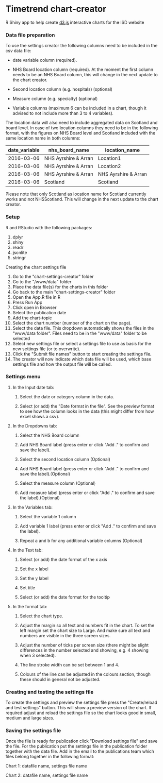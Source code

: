 
# Timetrend chart-creator
R Shiny app to help create [d3.js](https://d3js.org/) interactive charts for the ISD website

### Data file preparation
To use the settings creator the following columns need to be included in the csv data file: 

*	date variable column (required). 

*	NHS Board location column (required). At the moment the first column needs to be an NHS Board column, this will change in the next update to the chart creator. 

*	Second location column (e.g. hospitals) (optional)

*	Measure column (e.g. specialty) (optional)  

*	Variable columns (maximum 6 can be included in a chart, though it advised to not include more than 3 to 4 variables). 

The location data will also need to include aggregated data on Scotland and board level. In case of two location columns they need to be in the following format, with the figures on NHS Board level and Scotland included with the same location name in both columns: 

| date_variable |	nhs_board_name |	location_name |
| ------------- | -------------- |-------------- |
| 2016-03-06 | NHS Ayrshire & Arran	| Location1 |
| 2016-03-06	| NHS Ayrshire & Arran |	Location2 |
| 2016-03-06 |	NHS Ayrshire & Arran |	NHS Ayrshire & Arran |
| 2016-03-06	| Scotland	| Scotland |
 
Please note that only Scotland as location name for Scotland currently works and not NHSScotland. This will change in the next update to the chart creator.

### Setup

R and RStudio with the following packages: 

1.	dplyr
2.	shiny
3.	readr
4.	jsonlite
5.	stringr

Creating the chart settings file

1.	Go to the "chart-settings-creator" folder
2.	Go to the "/www/data" folder
3.	Place the data file(s) for the charts in this folder
4.	Go back to the main "chart-settings-creator" folder 
5.	Open the App.R file in R
6.	Press Run App 
7.	Click open in Browser 
8.	Select the publication date
9.	Add the chart-topic
10.	Select the chart number (number of the chart on the page). 
11.	Select the data file. This dropdown automatically shows the files in the "www/data folder". Files need to be in the "www/data" folder to be selected
12.	Select new settings file or select a settings file to use as basis for the new settings file (or to overwrite). 
13.	Click the "Submit file names" button to start creating the settings file.
14.	The creator will now indicate which data file will be used, which base settings file and how the output file will be called. 

### Settings menu 
1.	In the Input date tab:

     1.	Select the date or category column in the data. 

     2.	Select (or add) the "Date format in the file". See the preview format to see how the column looks in the data (this might differ from how excel shows a csv).


2.	In the Dropdowns tab:

     1.	Select the NHS Board column 
  
     2.	Add NHS Board label (press enter or click "Add ."  to confirm and save the label).
  
     3.	Select the second location column (Optional)
  
     4.	Add NHS Board label (press enter or click "Add ."  to confirm and save the label).(Optional)
  
     5.	Select the measure column (Optional)
  
     6.	Add measure label (press enter or click "Add ."  to confirm and save the label).(Optional)
  
3.	In the Variables tab:

     1.	Select the variable 1 column 
  
     2.	Add variable 1 label (press enter or click "Add ."  to confirm and save the label).
  
     3.	Repeat a and b for any additional variable columns (Optional)
  
4.	In the Text tab:

     1.	Select (or add) the date format of the x axis
  
     2.	Set the x label
  
     3.	Set the y label
  
     4. Set title 
  
     5. Select (or add) the date format for the tooltip
  
5.	In the format tab:

     1. Select the chart type.
  
     2. Adjust the margin so all text and numbers fit in the chart. To set the left margin set the chart size to Large. And make sure all text and numbers are visible in the three screen sizes. 
  
     3. Adjust the number of ticks per screen size (there might be slight differences in the number selected and showing, e.g. 4 showing when 3 selected).  
  
     4. The line stroke width can be set between 1 and 4.
  
     5. Colours of the line can be adjusted in the colours section, though these should in general not be adjusted. 
  
### Creating and testing the settings file

To create the settings and preview the settings file press the "Create/reload and test settings" button. This will show a preview version of the chart. If required adjust and reload the settings file so the chart looks good in small, medium and large sizes. 

### Saving the settings file
Once the file is ready for publication click "Download settings file" and save the file. For the publication put the settings file in the publication folder together with the data file. Add in the email to the publications team which files belong together in the following format: 

Chart 1: datafile name, settings file name  

Chart 2: datafile name, settings file name  



